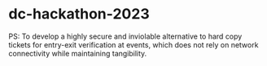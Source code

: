 # dc-hackathon-2023
PS: To develop a highly secure and inviolable alternative to hard copy tickets for entry-exit verification at events, which does not rely on network connectivity while maintaining tangibility.
